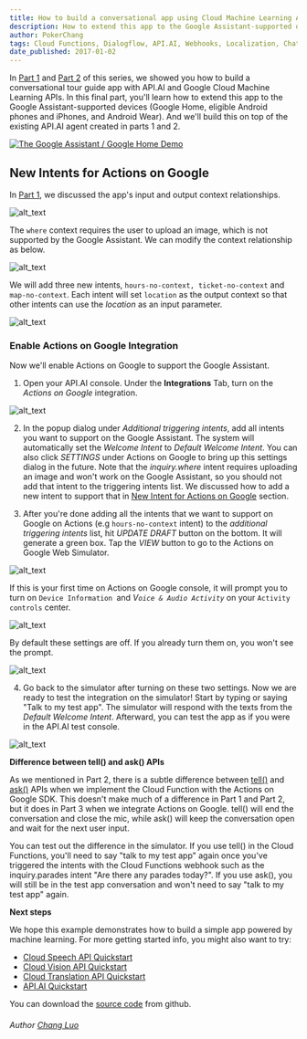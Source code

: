 ```yaml
---
title: How to build a conversational app using Cloud Machine Learning APIs (Part 3 of 3)
description: How to extend this app to the Google Assistant-supported devices (Google Home, eligible Android phones and iPhones, and Android Wear). And we'll build this on top of the existing API.AI agent created in parts 1 and 2.
author: PokerChang
tags: Cloud Functions, Dialogflow, API.AI, Webhooks, Localization, Chatbot, Machine Learning API, Transation, Vision, Speech
date_published: 2017-01-02
---
```

In [Part 1] and [Part 2] of this series, we showed you how to build a conversational tour guide app with API.AI and Google Cloud Machine Learning APIs. In this final part, you'll learn how to extend this app to the Google Assistant-supported devices (Google Home, eligible Android phones and iPhones, and Android Wear). And we'll build this on top of the existing API.AI agent created in parts 1 and 2.


[![The Google Assistant / Google Home Demo](http://img.youtube.com/vi/_x5rlkpZiyc/0.jpg)](https://youtu.be/_x5rlkpZiyc)


## New Intents for Actions on Google

In [Part 1], we discussed the app's input and output context relationships. 

![alt_text](conversational-app-p3-3.png "Contexts without the Assistant")

The `where` context requires the user to upload an image, which is not supported by the Google Assistant. We can modify the context relationship as below. 



![alt_text](conversational-app-p3-8.png "Contexts with the Assistant")


We will add three new intents, `hours-no-context, ticket-no-context` and `map-no-context`. Each intent will set `location` as the output context so that other intents can use the _location_ as an input parameter.


![alt_text](conversational-app-p3-5.png "Contexts Screenshot")


### Enable Actions on Google Integration

Now we'll enable Actions on Google to support the Google Assistant.

1. Open your API.AI console. Under the **Integrations** Tab, turn on the _Actions on Google_ integration.


![alt_text](conversational-app-p3-1.png "Enable Actions on Google Integration")


2. In the popup dialog under _Additional triggering intents_, add all intents  you want to support on the Google Assistant. The system will automatically set the _Welcome Intent_ to _Default Welcome Intent_. You can also click _SETTINGS_ under Actions on Google to bring up this settings dialog in the future. Note that the _inquiry.where_ intent requires uploading an image and won't work on the Google Assistant, so you should not  add that intent to the triggering intents list. We discussed how to add a new intent to support that in [New Intent for Actions on Google](#heading=actions) section.

3. After you're done adding all the intents that we want to support on Google on Actions (e.g `hours-no-context` intent) to the _additional triggering intents_ list, hit _UPDATE DRAFT_ button on the bottom. It will generate a green box. Tap the _VIEW_ button to go to the Actions on Google Web Simulator.


![alt_text](conversational-app-p3-4.png "Actions on Google Intents")


If this is your first time on Actions on Google console, it will prompt you to turn on <code>Device Information<em> </em></code>and <em>V<code>oice & Audio Activity</code></em> on your <code>Activity controls</code> center. 


![alt_text](conversational-app-p3-%253D2.png "Actions on Google Simulator")


By default these settings are off. If you already turn them on, you won't see the prompt.



![alt_text](conversational-app-p3-7.png "Device Information and Voice & Audio Activity Screenshot")


4. Go back to the simulator after turning on these two settings. Now we are ready to test the integration on the simulator! Start by typing or saying "Talk to my test app". The simulator will respond with the texts from the _Default Welcome Intent_. Afterward, you can test the app as if you were in the API.AI test console.


![alt_text](conversational-app-p3-9.png "Actions on Google Test Console")


**Difference between tell() and ask() APIs**

As we mentioned in Part 2, there is a subtle difference between [tell()](https://developers.google.com/actions/reference/nodejs/ActionsSdkApp#tell) and [ask()](https://developers.google.com/actions/reference/nodejs/ActionsSdkApp#ask) APIs when we implement the Cloud Function with the Actions on Google SDK. This doesn't make much of a difference in Part 1 and Part 2, but it does in Part 3 when we integrate Actions on Google. tell() will end the conversation and close the mic, while ask() will keep the conversation open and wait for the next user input.

You can test out the difference in the simulator. If you use tell() in the Cloud Functions, you'll need to  say "talk to my test app" again once you've triggered the intents with the Cloud Functions webhook such as the inquiry.parades intent "Are there any parades today?". If you use ask(), you will still be in the test app conversation and won't need to say "talk to my test app" again.

**Next steps**

We hope this example demonstrates how to build a simple app powered by machine learning. For more getting started info, you might also want to try:



*   [Cloud Speech API Quickstart](https://cloud.google.com/speech/docs/getting-started)
*   [Cloud Vision API Quickstart](https://cloud.google.com/vision/docs/quickstart)
*   [Cloud Translation API Quickstart](https://cloud.google.com/translate/docs/getting-started)
*   [API.AI Quickstart](https://api.ai/docs/getting-started/basics)

You can download the [source code](https://github.com/google/ios-chatbot) from github.

[Part 1]: ../index.md
[Part 2]: ../part-2/index.md

###### Author [Chang Luo](https://www.linkedin.com/in/changluo)

